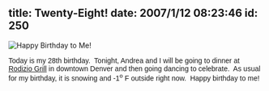 title: Twenty-Eight!
date: 2007/1/12 08:23:46
id: 250
---
![Happy Birthday to Me!](/journal_images/birthday.jpg)

<font face="Arial">Today is my 28th birthday.  Tonight, Andrea and I will be going to dinner at [Rodizio Grill](http://www.rodiziogrill.com/) in downtown Denver and then going dancing to celebrate.  As usual for my birthday, it is snowing and -1<sup>o</sup> F outside right now.  Happy birthday to me!</font>